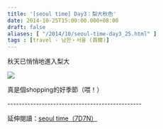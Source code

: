 ```yaml
---
title: '[seoul time] Day3：梨大秋色'
date: 2014-10-25T15:00:00.000+08:00
draft: false
aliases: [ "/2014/10/seoul-time-day3_25.html" ]
tags : [travel - 남한・서울 (首爾)]
---
```


秋天已悄悄地進入梨大  

[![](https://3.bp.blogspot.com/-F9Cfd_iiPUM/XE1-9lmAAuI/AAAAAAAAHWM/tUz6n5TzzYEnzxUWxnMI2oDy6cG-BNLpQCLcBGAs/s640/15569181416_3d947d4878_z.jpg)](https://3.bp.blogspot.com/-F9Cfd_iiPUM/XE1-9lmAAuI/AAAAAAAAHWM/tUz6n5TzzYEnzxUWxnMI2oDy6cG-BNLpQCLcBGAs/s1600/15569181416_3d947d4878_z.jpg)

真是個shopping的好季節（喂！）  
  
\-----------------------------------------------  
  
延伸閱讀：[seoul time（7D7N）](http://www.hidie.net/2014/11/seoul-time7d7n.html)
